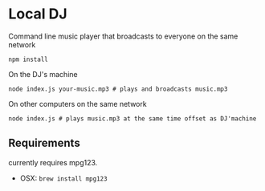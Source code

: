 # Local DJ 

Command line music player that broadcasts to everyone on the same network

```
npm install
```

On the DJ's machine

```
node index.js your-music.mp3 # plays and broadcasts music.mp3
```

On other computers on the same network

```
node index.js # plays music.mp3 at the same time offset as DJ'machine
```


## Requirements

currently requires mpg123.

* OSX: `brew install mpg123`
